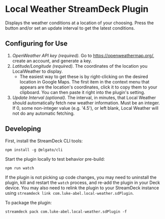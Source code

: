 # Local Weather StreamDeck Plugin
Displays the weather conditions at a location of your choosing. Press the button and/or set an update interval to get the latest conditions.

## Configuring for Use
1. *OpenWeather API key (required).* Go to https://openweathermap.org/, create an account, and generate a key.
2. *Latitude/Longitude (required).* The coordinates of the location you LocalWeather to display.
    - The easiest way to get these is by right-clicking on the desired location in Google Maps. The first item in the context menu that appears are the location's coordinates, click it to copy them to your clipboard. You can then paste it right into the plugin's setting.
3. *Update Interval (optional).* The interval, in minutes, that Local Weather should automatically fetch new weather information. Must be an integer. If 0, some non-integer value (e.g. '4.5'), or left blank, Local Weather will not do any automatic fetching.

## Developing
First, install the StreamDeck CLI tools:
```
npm install -g @elgato/cli
```

Start the plugin locally to test behavior pre-build:
```
npm run watch
```

If the plugin is not picking up code changes, you may need to uninstall the plugin, kill and restart the `watch` process, and re-add the plugin in your Deck device. You may also need to relink the plugin to your StreamDeck instance using `streamdeck link com.luke-abel.local-weather.sdPlugin`.

To package the plugin:
```
streamdeck pack com.luke-abel.local-weather.sdPlugin -f
```
